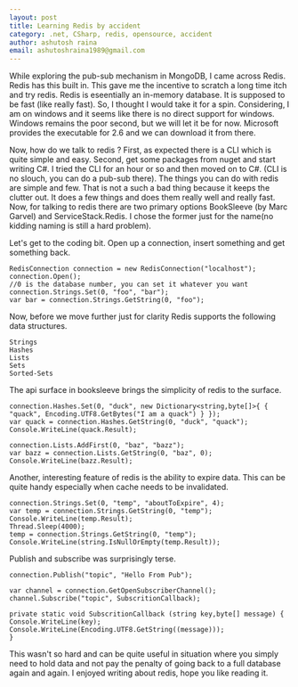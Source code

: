 ```yaml
---
layout: post
title: Learning Redis by accident
category: .net, CSharp, redis, opensource, accident
author: ashutosh raina
email: ashutoshraina1989@gmail.com
---
```


While exploring the pub-sub mechanism in MongoDB, I came across Redis. Redis has this built in. This gave me the incentive to scratch a long time itch and try redis. Redis is eseentially an in-memory database. It is supposed to be fast (like really fast). So, I thought I would take it for a spin. Considering, I am on windows and it seems like there is no direct support for windows. Windows remains the poor second, but we will let it be for now.
Microsoft provides the executable for 2.6 and we can download it from there.

<!--excerpt-->

Now, how do we talk to redis ? First, as expected there is a CLI which is quite simple and easy. Second, get some packages from nuget and start writing C#. I tried the CLI for an hour or so and then moved on to C#. (CLI is no slouch, you can do a pub-sub there). The things you can do with redis are simple and few. That is not a such a bad thing because it keeps the clutter out. It does a few things and does them really well and really fast.
Now, for talking to redis there are two primary options BookSleeve (by Marc Garvel) and ServiceStack.Redis. I chose the former just for the name(no kidding naming is still a hard problem).

Let's get to the coding bit.
Open up a connection, insert something and get something back.

    RedisConnection connection = new RedisConnection("localhost");
    connection.Open();
    //0 is the database number, you can set it whatever you want
    connection.Strings.Set(0, "foo", "bar");
    var bar = connection.Strings.GetString(0, "foo");

Now, before we move further just for clarity Redis supports the following data structures.

    Strings
    Hashes
    Lists
    Sets
    Sorted-Sets

The api surface in booksleeve brings the simplicity of redis to the surface.

    connection.Hashes.Set(0, "duck", new Dictionary<string,byte[]>{ { "quack", Encoding.UTF8.GetBytes("I am a quack") } });
    var quack = connection.Hashes.GetString(0, "duck", "quack");
    Console.WriteLine(quack.Result);

    connection.Lists.AddFirst(0, "baz", "bazz");
    var bazz = connection.Lists.GetString(0, "baz", 0);
    Console.WriteLine(bazz.Result);

Another, interesting feature of redis is the ability to expire data. This can be quite handy especially when cache needs to be invalidated.

    connection.Strings.Set(0, "temp", "aboutToExpire", 4);
    var temp = connection.Strings.GetString(0, "temp");
    Console.WriteLine(temp.Result);
    Thread.Sleep(4000);
    temp = connection.Strings.GetString(0, "temp");
    Console.WriteLine(string.IsNullOrEmpty(temp.Result));

Publish and subscribe was surprisingly terse.

    connection.Publish("topic", "Hello From Pub");
    
    var channel = connection.GetOpenSubscriberChannel();
    channel.Subscribe("topic", SubscritionCallback);
    
    private static void SubscritionCallback (string key,byte[] message) {
    Console.WriteLine(key);
    Console.WriteLine(Encoding.UTF8.GetString((message)));
    }

This wasn't so hard and can be quite useful in situation where you simply need to hold data and not pay the penalty of going back to a full database again and again. I enjoyed writing about redis, hope you like reading it.